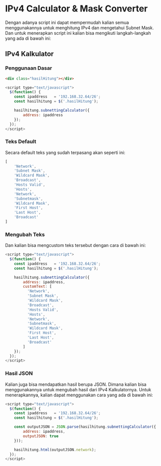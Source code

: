# IPv4 Calculator & Mask Converter

Dengan adanya script ini dapat mempermudah kalian semua menggunakannya untuk menghitung IPv4 dan mengetahui Subnet Mask.<br/>
Dan untuk menerapkan script ini kalian bisa mengikuti langkah-langkah yang ada di bawah ini:

## IPv4 Kalkulator

### Penggunaan Dasar

```html
<div class="hasilHitung"></div>
```


```javascript
<script type="text/javascript">
  $(function() {
    const ipaddress   = '192.168.32.64/26';
    const hasilhitung = $('.hasilHitung');

    hasilhitung.subnettingCalculator({
        address: ipaddress
    });
  });
</script>
```

### Teks Default
Secara default teks yang sudah terpasang akan seperti ini:

```javascript
[
    'Network',
    'Subnet Mask', 
    'Wildcard Mask',
    'Broadcast',
    'Hosts Valid', 
    'Hosts',
    'Network', 
    'Subnetmask',
    'Wildcard Mask',
    'First Host', 
    'Last Host',
    'Broadcast'
]
```

### Mengubah Teks
Dan kalian bisa mengcustom teks tersebut dengan cara di bawah ini:

```javascript
<script type="text/javascript">
  $(function() {
    const ipaddress   = '192.168.32.64/26';
    const hasilhitung = $('.hasilHitung');

    hasilhitung.subnettingCalculator({
        address: ipaddress,
        customText: [
          'Network',
          'Subnet Mask', 
          'Wildcard Mask',
          'Broadcast',
          'Hosts Valid', 
          'Hosts',
          'Network', 
          'Subnetmask',
          'Wildcard Mask',
          'First Host', 
          'Last Host',
          'Broadcast'
        ]
    });
  });
</script>
```

### Hasil JSON
Kalian juga bisa mendapatkan hasil berupa JSON. Dimana kalian bisa menggunakannya untuk mengubah hasil dari IPv4 Kalkulatornya.
Untuk menerapkannya, kalian dapat menggunakan cara yang ada di bawah ini:

```javascript
<script type="text/javascript">
  $(function() {
    const ipaddress   = '192.168.32.64/26';
    const hasilhitung = $('.hasilHitung');

    const outputJSON = JSON.parse(hasilhitung.subnettingCalculator({
        address: ipaddress,
        outputJSON: true
    })); 

    hasilhitung.html(outputJSON.network);
  });
</script>
```
